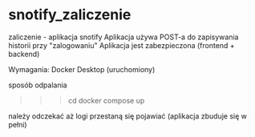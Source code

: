 # snotify_zaliczenie
zaliczenie - aplikacja snotify
Aplikacja używa POST-a do zapisywania historii przy "zalogowaniu"
Aplikacja jest zabezpieczona (frontend + backend)

Wymagania:
Docker Desktop (uruchomiony)

sposób odpalania


>>> cd <sciezka do folderu>
>>> docker compose up

należy odczekać aż logi przestaną się pojawiać (aplikacja zbuduje się w pełni)
